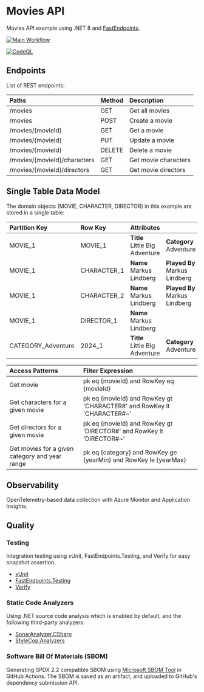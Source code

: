 # Movies API

Movies API example using .NET 8 and [FastEndpoints](https://fast-endpoints.com/).

[![Main Workflow](https://github.com/markuslindberg/azure-dotnet-movie-api-example/actions/workflows/pipeline.yml/badge.svg)](https://github.com/markuslindberg/azure-dotnet-movie-api-example/actions/workflows/pipeline.yml)

[![CodeQL](https://github.com/markuslindberg/azure-dotnet-movie-api-example/actions/workflows/codeql.yml/badge.svg)](https://github.com/markuslindberg/azure-dotnet-movie-api-example/actions/workflows/codeql.yml)

## Endpoints

List of REST endpoints:

| Paths | Method | Description|
| :---  | :---   | :---       |
|/movies|GET|Get all movies|
|/movies|POST|Create a movie|
|/movies/{movieId}|GET|Get a movie|
|/movies/{movieId}|PUT|Update a movie|
|/movies/{movieId}|DELETE|Delete a movie|
|/movies/{movieId}/characters|GET|Get movie characters|
|/movies/{movieId}/directors|GET|Get movie directors|

## Single Table Data Model

The domain objects (MOVIE, CHARACTER, DIRECTOR) in this example are stored in a single table:

| Partition Key | Row Key       | Attributes | | | | | |
| :---          | :---          | :---       | :--- | :--- | :--- | :--- | :--- |
| MOVIE_1 | MOVIE_1 | <b>Title</b><br>Little Big Adventure | <b>Category</b><br>Adventure | <b>Year</b><br>2024 | <b>Runtime</b><br>120 | <b>Rating</b><br>7.5 | <b>MovieId</b><br>1 |
| MOVIE_1 | CHARACTER_1 | <b>Name</b><br>Markus Lindberg | <b>Played By</b><br>Markus Lindberg | <b>Role</b><br>Protagonist | | | <b>CharacterId</b><br>1 |
| MOVIE_1 | CHARACTER_2 | <b>Name</b><br>Markus Lindberg | <b>Played By</b><br>Markus Lindberg | <b>Role</b><br>Antagonist | | | <b>CharacterId</b><br>2 |
| MOVIE_1 | DIRECTOR_1 | <b>Name</b><br>Markus Lindberg | | | | | <b>DirectorId</b><br>1 |
| CATEGORY_Adventure | 2024_1 | <b>Title</b><br>Little Big Adventure | <b>Category</b><br>Adventure | <b>Year</b><br>2024 | <b>Runtime</b><br>120 | <b>Rating</b><br>7.5 | <b>MovieId</b><br>1 |

| Access Patterns                   | Filter Expression |
| :---                              | :--- |
| Get movie                         | pk eq {movieId} and RowKey eq {movieId} |
| Get characters for a given movie  | pk eq {movieId} and RowKey gt 'CHARACTER#' and RowKey lt 'CHARACTER#~' |
| Get directors for a given movie   | pk eq {movieId} and RowKey gt 'DIRECTOR#' and RowKey lt 'DIRECTOR#~' |
| Get movies for a given category and year range | pk eq {category} and RowKey ge {yearMin} and RowKey le {yearMax} |

## Observability
OpenTelemetry-based data collection with Azure Monitor and Application Insights.

## Quality

### Testing
Integration testing using xUnit, FastEndpoints.Testing, and Verify for easy snapshot assertion.

* [xUnit](https://xunit.net/)
* [FastEndpoints.Testing](https://fast-endpoints.com/docs/integration-unit-testing#integration-testing)
* [Verify](https://github.com/VerifyTests/Verify)

### Static Code Analyzers
Using .NET source code analysis which is enabled by default, and the following third-party analyzers:

* [SonarAnalyzer.CSharp](https://github.com/SonarSource/sonar-dotnet)
* [StyleCop.Analyzers](https://github.com/DotNetAnalyzers/StyleCopAnalyzers)

### Software Bill Of Materials (SBOM)
Generating SPDX 2.2 compatible SBOM using [Microsoft SBOM Tool](https://github.com/microsoft/sbom-tool) in GitHub Actions. The SBOM is saved as an artifact, and uploaded to GitHub's dependency submission API.